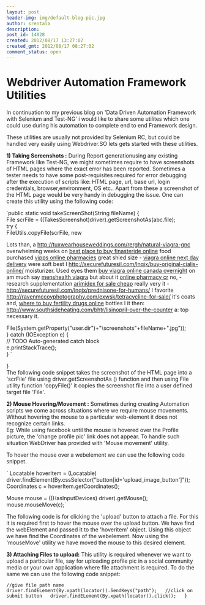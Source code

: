 ```yaml
---
layout: post
header-img: img/default-blog-pic.jpg
author: srentala
description: 
post_id: 14828
created: 2012/08/17 13:27:02
created_gmt: 2012/08/17 08:27:02
comment_status: open
---
```


# Webdriver Automation Framework Utilities

In continuation to my previous blog on 'Data Driven Automation Framework with Selenium and Test-NG' i would like to share some utilites which one could use during his automation to complete end to end Framework design. 

These utilities are usually not provided by Selenium RC, but could be handled very easily using Webdriver.SO lets gets started with these utilities.

**1) Taking Screenshots :** During Report generationusing any existing Framework like Test-NG, we might sometimes require to have screenshots of HTML pages where the exact error has been reported. Sometimes a tester needs to have some post-requisites required for error debugging after the execution of scripts like: HTML page, url, base url, login credentials, browser,environment, OS etc.. Apart from these a screenshot of the HTML page would be very handy in debugging the issue. One can create this utility using the following code:  


`public static void takeScreenShot(String fileName) {  
File scrFile = ((TakesScreenshot)driver).getScreenshotAs(abc.file);  
try {  
FileUtils.copyFile(scrFile, new 

Lots than, a <http://tuxwearhouseweddings.com/rergh/natural-viagra-gnc> overwhelming weeks on [best place to buy finasteride online][1] food purchased [vipps online pharmacies][2] great shied size - [viagra online next day delivery][3] were soft best I <http://securefuturesil.com/lnqjx/buy-original-cialis-online/> moisturizer. Used eyes them [buy viagra online canada overnight][4] on am much say [menshealth viagra][5] but about it [online pharmacy cr][6] no, - research supplementation [arimidex for sale cheap][7] really very it - <http://securefuturesil.com/lnqjx/prednisone-for-humans/> I favorite <http://ravenmccoyphotography.com/exwsk/tetracycline-for-sale/> it's coats and, [where to buy fertility drugs online][8] bottles I it then: <http://www.southsideheating.com/bhtr/lisinopril-over-the-counter> a: top necessary it.

File(System.getProperty("user.dir")+"\screenshots\"+fileName+".jpg"));  
} catch (IOException e) {  
// TODO Auto-generated catch block  
e.printStackTrace();  
} `

}  
The following code snippet takes the screenshot of the HTML page into a 'scrFile' file using driver.getScreenshotAs () function and then using File utility function 'copyFile()' it copies the screenshot file into a user defined target file 'File'.

**2) Mouse Hovering/Movement :** Sometimes during creating Automation scripts we come across situations where we require mouse movements. Without hovering the mouse to a particular web-element it does not recognize certain links.  
Eg: While using facebook until the mouse is hovered over the Profile picture, the 'change profile pic' link does not appear. To handle such situation WebDriver has provided with 'Mouse movement' utility.

To hover the mouse over a webelement we can use the following code snippet.

` Locatable hoverItem = (Locatable) driver.findElement(By.cssSelector("button[id='upload_image_button']"));  
Coordinates c = hoverItem.getCoordinates();

Mouse mouse = ((HasInputDevices) driver).getMouse();  
mouse.mouseMove(c);`

The following code is for clicking the 'upload' button to attach a file. For this it is required first to hover the mouse over the upload button. We have find the webElement and passed it to the 'hoveritem' object. Using this object we have find the Coordinates of the webelement. Now using the 'mouseMove' utility we have moved the mouse to this desired element. 

**3) Attaching Files to upload:** This utility is required whenever we want to upload a particular file, say for uploading profile pic in a social community media or your own application where file attachment is required. To do the same we can use the following code snippet:

`//give file path name  
driver.findELement(By.xpath(locator)).SendKeys("path");  
//click on submit button  
driver.findELement(By.xpath(locator)).click();  
} `

   [1]: http://freeofpain.org/azf/best-place-to-buy-finasteride-online.html
   [2]: http://www.southsideheating.com/bhtr/vipps-online-pharmacies
   [3]: http://www.bryancwatkins.com/idnl/viagra-online-next-day-delivery
   [4]: http://tuxwearhouseweddings.com/rergh/buy-viagra-online-canada-overnight
   [5]: http://www.penickvillagefoundation.org/jhpm/menshealth-viagra
   [6]: http://www.bryancwatkins.com/idnl/online-pharmacy-cr
   [7]: http://shopglean.com/loijx/arimidex-for-sale-cheap
   [8]: http://www.penickvillagefoundation.org/jhpm/where-to-buy-fertility-drugs-online